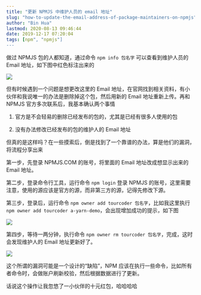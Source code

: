 ```yaml
---
title: "更新 NPMJS 中维护人员的 email 地址"
slug: "how-to-update-the-email-address-of-package-maintainers-on-npmjs"
author: "Bin Hua"
lastmod: 2020-08-13 09:46:44
date: 2019-12-17 07:20:04
tags: [npm", "npmjs"]
---
```


做过 NPMJS 包的人都知道，通过命令 `npm info 包名字` 可以查看到维护人员的 Email 地址，如下图中红色标注出来的

![](/imgs/how-to-update-the-email-address-of-package-maintainers-on-npmjs-000.png)

但有时候遇到一个问题是想更改这里的 Email 地址，在官网找到相关资料，有小伙伴和我说唯一的办法是删除掉这个包，然后用新的 Email 地址重新上传。再和 NPMJS 官方多次联系后，我基本确认两个事情

1. 官方是不会轻易的删除已经发布的包的，尤其是已经有很多人使用的包

2. 没有办法修改已经发布的包的维护人的 Email 地址

但真的是这样吗？在一些摸索后，倒是找到了一个靠谱的办法，算是他们的漏洞，将流程分享出来

第一步，先登录 NPMJS.COM 的账号，将里面的 Email 地址改成想显示出来的 Email 地址。

第二步，登录命令行工具，运行命令 `npm login` 登录 NPMJS 的账号，这里需要注意，使用的源应该是官方的源，而非第三方的源，记得先修改下源。

第三步，登录后，运行命令 `npm owner add tourcoder 包名字`，比如我这里执行 `npm owner add tourcoder a-yarn-demo`，会出现增加成功的提示，如下图

![](/imgs/how-to-update-the-email-address-of-package-maintainers-on-npmjs-002.png)

第四步，等待一两分钟，执行命令 `npm owner rm tourcoder 包名字`，完成，这时会发现维护人的 Email 地址更新好了。

![](/imgs/how-to-update-the-email-address-of-package-maintainers-on-npmjs-003.png)

这个所谓的漏洞可能是一个设计的“缺陷”，NPM 应该在执行一些命令，比如所有者命令时，会做账户刷新校验，然后根据数据进行了更新。

话说这个操作让我忽悠了一小伙伴的十元红包，哈哈哈哈